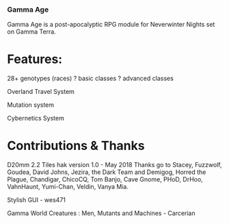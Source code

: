 ### Gamma Age
Gamma Age is a post-apocalyptic RPG module for Neverwinter Nights set on Gamma Terra.

# Features:
28+ genotypes (races)
? basic classes
? advanced classes

Overland Travel System

Mutation system

Cybernetics System




# Contributions & Thanks

D20mm 2.2 Tiles hak version 1.0 - May 2018
Thanks go to Stacey, Fuzzwolf, Goudea, David Johns, Jezira, the Dark Team and Demigog, Horred the Plague, Chandigar, ChicoCQ, Tom Banjo, Cave Gnome, PHoD, DrHoo, VahnHaunt, Yumi-Chan, Veldin, Vanya Mia.

Stylish GUI - wes471

Gamma World Creatures : Men, Mutants and Machines - Carcerian
